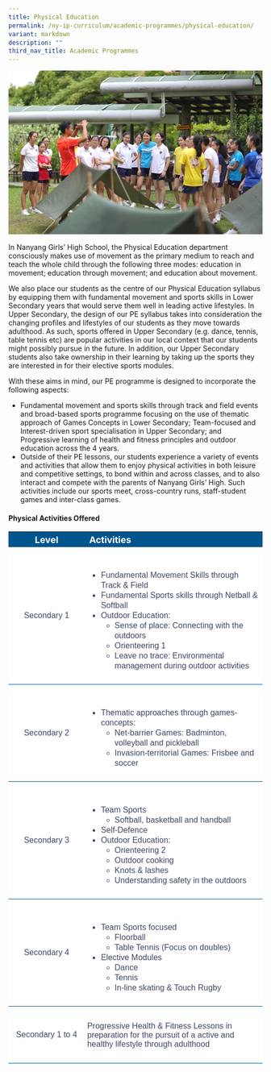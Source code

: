 ```yaml
---
title: Physical Education
permalink: /ny-ip-curriculum/academic-programmes/physical-education/
variant: markdown
description: ""
third_nav_title: Academic Programmes
---
```

<img src="/images/outdoor_ed2.jpg">

In Nanyang Girls’ High School, the Physical Education department consciously makes use of movement as the primary medium to reach and teach the whole child through the following three modes: 
education in movement; 
education through movement; and 
education about movement.

We also place our students as the centre of our Physical Education syllabus by equipping them with fundamental movement and sports skills in Lower Secondary years that would serve them well in leading active lifestyles. In Upper Secondary, the design of our PE syllabus takes into consideration the changing profiles and lifestyles of our students as they move towards adulthood. As such, sports offered in Upper Secondary (e.g. dance, tennis, table tennis etc) are popular activities in our local context that our students might possibly pursue in the future. In addition, our Upper Secondary students also take ownership in their learning by taking up the sports they are interested in for their elective sports modules. 

With these aims in mind, our PE programme is designed to incorporate the following aspects:
<ul>
	<li>Fundamental movement and sports skills through track and field events and broad-based sports programme focusing on the use of thematic approach of Games Concepts in Lower Secondary;
Team-focused and Interest-driven sport specialisation in Upper Secondary; and 
		Progressive learning of health and fitness principles and outdoor education across the 4 years.</li>
	<li>Outside of their PE lessons, our students experience a variety of events and activities that allow them to enjoy physical activities in both leisure and competitive settings, to bond within and across classes, and to also interact and compete with the parents of Nanyang Girls’ High. Such activities include our sports meet, cross-country runs, staff-student games and inter-class games.</li></ul>

#### Physical Activities Offered

<style type="text/css">
.lsp  {border-collapse:collapse;border-spacing:0;}
.lsp td{ font-family:Arial, sans-serif; overflow:hidden;padding:10px 5px;word-break:normal;}
.lsp .th-30{ background-color:#00558D; color:#FFF; text-align:center; vertical-align:top; font-size:18px; vertical-align: middle; width:30%;}
.lsp .th-70{ background-color:#00558D; color:#FFF; text-align:left; vertical-align:top; font-size:18px; vertical-align: middle; width:70%;}
.lsp .tg-30{background-color:#FFF; color:#3c4764; text-align:center; border-bottom:1px solid #00558D !important; font-size:16px !important; width:30%; vertical-align:middle;}	
.lsp .tg-70{background-color:#FFF;color:#3c4764;text-align:left;vertical-align:middle; border-bottom:1px solid #00558D !important; font-size:16px !important; width:70%; padding-top:30px;}	
.lsp ul li{line-height:20px; font-size:16px !important;}	
.sbl {margin-top:0px !important; }	
.sbl li{margin-bottom:0px !important;}	
</style>

<table style="width: 100%" class="lsp">  
<tbody>
<tr>
  <th class="th-30">Level</th>
	<th class="th-70">Activities</th>
</tr>
<tr>
    <td class="tg-30">Secondary 1</td>
	<td class="tg-70"> 
			<ul>
				<li>Fundamental Movement Skills through Track &amp; Field</li>
				<li>Fundamental Sports skills through Netball &amp; Softball</li>
				<li>Outdoor Education:
					<ul class="sbl">
						<li>Sense of place: Connecting with the outdoors</li>
						<li>Orienteering 1</li>
						<li>Leave no trace: Environmental management during outdoor activities</li></ul>
				</li>
		</ul></td>	
</tr>
<tr>
    <td class="tg-30">Secondary 2</td>
	<td class="tg-70"> 
			<ul>
				<li>Thematic approaches through games-concepts:
					<ul class="sbl">
						<li>Net-barrier Games: Badminton, volleyball and pickleball</li>
						<li>Invasion-territorial Games: Frisbee and soccer</li></ul>
				</li>
			</ul></td>	
</tr>
	<tr>
    <td class="tg-30"> Secondary 3</td>
		<td class="tg-70"> 
			<ul>
				<li>Team Sports
				<ul class="sbl"><li>Softball, basketball and handball</li></ul>				
				</li>
				<li>Self-Defence</li>
				<li>Outdoor Education:
					<ul class="sbl">
						<li>Orienteering 2</li>
						<li>Outdoor cooking</li>
						<li>Knots &amp; lashes</li>
						<li>Understanding safety in the outdoors</li></ul>
				</li>
			</ul></td>	
</tr>
	<tr>
    <td class="tg-30"> Secondary 4</td>
	<td class="tg-70"> 
			<ul>
				<li>Team Sports focused
				<ul class="sbl">
						<li>Floorball</li>
						<li>Table Tennis (Focus on doubles)</li></ul>
				</li>
				<li>Elective Modules
				<ul class="sbl">
						<li>Dance</li>
						<li>Tennis</li>
						<li>In-line skating &amp; Touch Rugby</li></ul>
				</li>
			</ul></td>	
</tr>
<tr>
	   <td class="tg-30">Secondary 1 to 4</td>
	 <td class="tg-70"> Progressive Health &amp; Fitness Lessons in preparation for the pursuit of a active and healthy lifestyle through adulthood<br><br></td>
</tr>	
	</tbody>
	</table>